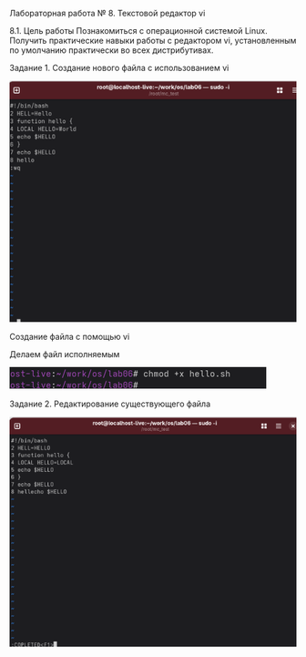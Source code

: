 ﻿Лабораторная работа № 8. Текстовой редактор vi 

8\.1. Цель работы Познакомиться с операционной системой Linux. Получить практические навыки работы с редактором vi, установленным по умолчанию практически во всех дистрибутивах.

Задание 1. Создание нового файла с использованием vi

![](Aspose.Words.acb530a0-df58-4f6a-82ed-16e06ca38809.001.png)

Создание файла с помощью vi

Делаем файл исполняемым 

![](Aspose.Words.acb530a0-df58-4f6a-82ed-16e06ca38809.002.png)

Задание 2. Редактирование существующего файла

![](Aspose.Words.acb530a0-df58-4f6a-82ed-16e06ca38809.003.png)







